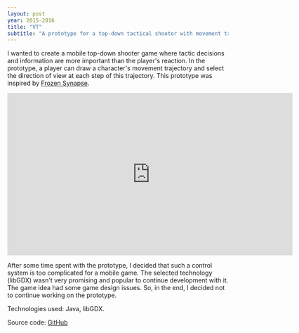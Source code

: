 ```yaml
---
layout: post
year: 2015-2016
title: "VT"
subtitle: "A prototype for a top-down tactical shooter with movement trajectory control"
---
```


I wanted to create a mobile top-down shooter game where tactic decisions and information are more important than the player's reaction. In the prototype, a player can draw a character's movement trajectory and select the direction of view at each step of this trajectory. This prototype was inspired by [Frozen Synapse](https://youtu.be/BOlV_9DYnOw).

<iframe width="650" height="370" src="https://www.youtube.com/embed/GsFJ34qtVVw" frameborder="0" allow="accelerometer; autoplay; clipboard-write; encrypted-media; gyroscope; picture-in-picture" allowfullscreen></iframe>

After some time spent with the prototype, I decided that such a control system is too complicated for a mobile game. The selected technology (libGDX) wasn't very promising and popular to continue development with it. The game idea had some game design issues. So, in the end, I decided not to continue working on the prototype.

Technologies used: Java, libGDX.
 
Source code: [GitHub](https://github.com/binary-machinery/VT)
